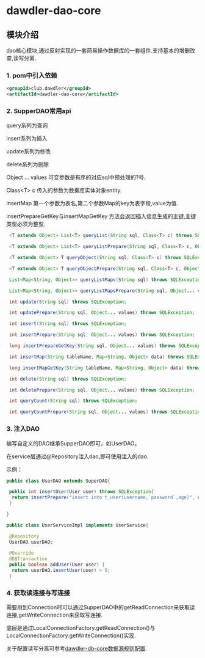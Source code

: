 # dawdler-dao-core

## 模块介绍

dao核心模块,通过反射实现的一套简易操作数据库的一套组件.支持基本的增删改查,读写分离.

### 1. pom中引入依赖

```xml
<groupId>club.dawdler</groupId>
<artifactId>dawdler-dao-core</artifactId>
```

### 2. SupperDAO常用api

query系列为查询

insert系列为插入

update系列为修改

delete系列为删除

Object ... values 可变参数是有序的对应sql中预处理的?号.

Class\<T\> c 传入的参数为数据库实体对象entity.

insertMap 第一个参数为表名,第二个参数Map的key为表字段,value为值.

insertPrepareGetKey与insertMapGetKey 方法会返回插入信息生成的主键,主键类型必须为整型.

```java
 <T extends Object> List<T> queryList(String sql, Class<T> c) throws SQLException;

 <T extends Object> List<T> queryListPrepare(String sql, Class<T> c, Object... values) throws SQLException;

 <T extends Object> T queryObject(String sql, Class<T> c) throws SQLException;

 <T extends Object> T queryObjectPrepare(String sql, Class<T> c, Object... values) throws SQLException;

 List<Map<String, Object>> queryListMaps(String sql) throws SQLException;

 List<Map<String, Object>> queryListMapsPrepare(String sql, Object... values) throws SQLException;

 int update(String sql) throws SQLException;

 int updatePrepare(String sql, Object... values) throws SQLException;

 int insert(String sql) throws SQLException;

 int insertPrepare(String sql, Object... values) throws SQLException;

 long insertPrepareGetKey(String sql, Object... values) throws SQLException;

 int insertMap(String tableName, Map<String, Object> data) throws SQLException;

 long insertMapGetKey(String tableName, Map<String, Object> data) throws SQLException;

 int delete(String sql) throws SQLException;

 int deletePrepare(String sql, Object... values) throws SQLException;

 int queryCount(String sql) throws SQLException;

 int queryCountPrepare(String sql, Object... values) throws SQLException;
```

### 3. 注入DAO

编写自定义的DAO继承SupperDAO即可，如UserDAO。

在service层通过@Repository注入dao,即可使用注入的dao.

示例：

```java
public class UserDAO extends SuperDAO{

 public int insertUser(User user) throws SQLException{
  return insertPrepare("insert into t_user(username,`password`,age)", user.getUsername(), user.getPassword(), user.getAge());
 }

}
```

```java
public class UserServiceImpl implements UserService{

 @Repository
 UserDAO userDAO;
 
 @Override
 @DBTransaction
 public boolean addUser(User user) {
  return userDAO.insertUser(user) > 0;
 }
```

### 4. 获取读连接与写连接

需要用到Connection时可以通过SupperDAO中的getReadConnection来获取读连接,getWriteConnection来获取写连接.

底层是通过LocalConnectionFactory.getReadConnection()与LocalConnectionFactory.getWriteConnection()实现.

关于配置读写分离可参考[dawdler-db-core数据源规则配置](../../dawdler-db-plug/dawdler-db-core/README.md#4-数据源规则配置).
